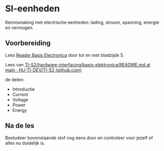 # SI-eenheden

Kennismaking met electrische eenheden: lading, stroom, spanning, energie en vermogen.

## Voorbereiding

Lees [Reader Basis Electronica](https://github.com/HU-TI-DEV/TI-S2/blob/main/hardware-interfacing/pdfs/reader-basis-electronica.pdf) door tot en met bladzijde 5.

Lees van
[TI-S2/hardware-interfacing/basis-elektronica/README.md at main · HU-TI-DEV/TI-S2 (github.com)](https://github.com/HU-TI-DEV/TI-S2/blob/main/hardware-interfacing/basis-elektronica/README.md#basis-elektronica)

de delen:
- Introductie
- Current
- Voltage
- Power
- Energy

## Na de les

Bestudeer bovenstaande stof nog eens door en controleer voor jezelf of alles nu duidelijk is.
